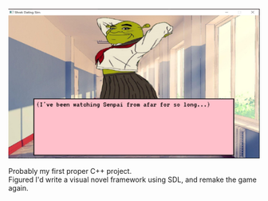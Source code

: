 <p align="center">
  <img src="image.jpg" width=600 height=300 />
</p>
  
Probably my first proper C++ project.  
Figured I'd write a visual novel framework using SDL, and remake the game again.  
